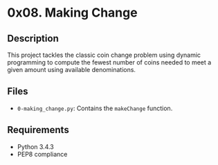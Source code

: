 # 0x08. Making Change

## Description

This project tackles the classic coin change problem using dynamic programming to compute the fewest number of coins needed to meet a given amount using available denominations.

## Files

- `0-making_change.py`: Contains the `makeChange` function.

## Requirements

- Python 3.4.3
- PEP8 compliance
